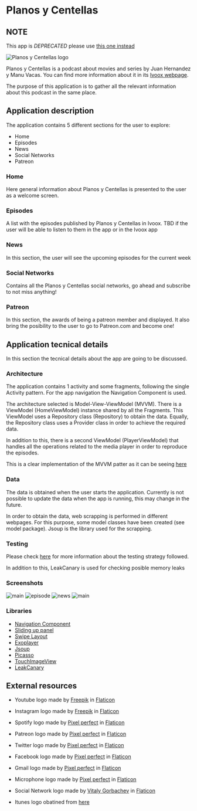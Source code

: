 # Planos y Centellas

## NOTE

This app is *DEPRECATED* please use [this one instead](https://github.com/acasadoquijada/planos-y-centellas-kotlin)

![Planos y Centellas logo](resources/img/planos_y_centellas_logo.png)


Planos y Centellas is a podcast about movies and series by Juan Hernandez y Manu Vacas. You can find more information about it in its [Ivoox webpage](https://www.ivoox.com/podcast-planos-centellas_sq_f1609149_1.html).

The purpose of this application is to gather all the relevant information about this podcast in the same place.


## Application description

The application contains 5 different sections for the user to explore:

* Home
* Episodes
* News
* Social Networks
* Patreon

### Home

Here general information about Planos y Centellas is presented to the user as a welcome screen.

### Episodes

A list with the episodes published by Planos y Centellas in Ivoox. TBD if the user will be able to listen to them in the app or in the Ivoox app

### News

In this section, the user will see the upcoming episodes for the current week

### Social Networks

Contains all the Planos y Centellas social networks, go ahead and subscribe to not miss anything!

### Patreon

In this section, the awards of being a patreon member and displayed. It also bring the posibility to the user to go to Patreon.com and become one!

## Application tecnical details

In this section the tecnical details about the app are going to be discussed.

### Architecture

The application contains 1 activity and some fragments, following the single Activity pattern. For the app navigation the Navigation Component is used.

The architecture selected is Model-View-ViewModel (MVVM). There is a ViewModel (HomeViewModel) instance shared by all the Fragments. This ViewModel uses a Repository class (Repository) to obtain the data. Equally, the Repository class uses a Provider class in order to achieve the required data.

In addition to this, there is a second ViewModel (PlayerViewModel) that handles all the operations related to the media player in order to reproduce the episodes.

This is a clear implementation of the MVVM patter as it can be seeing [here](https://developer.android.com/jetpack/guide)


### Data

The data is obtained when the user starts the application. Currently is not possible to update the data when the app is running, this may change in the future.

In order to obtain the data, web scrapping is performed in different webpages. For this purpose, some model classes have been created (see model package). Jsoup is the library used for the scrapping.

### Testing

Please check [here](resources/docs/testing/english.md) for more information about the testing strategy followed.

In addition to this, LeakCanary is used for checking posible memory leaks


### Screenshots

![main](resources/img/main.png) ![episode](resources/img/episode.png)
![news](resources/img/news.png) ![main](resources/img/socialnetworks.png)
### Libraries

* [Navigation Component](https://developer.android.com/guide/navigation/navigation-getting-started)
* [Sliding up panel](https://github.com/umano/AndroidSlidingUpPanel)
* [Swipe Layout](https://github.com/rambler-digital-solutions/swipe-layout-android)
* [Exoplayer](https://github.com/google/ExoPlayer)
* [Jsoup](https://jsoup.org/)
* [Picasso](https://github.com/square/picasso)
* [TouchImageView](https://github.com/MikeOrtiz/TouchImageView)
* [LeakCanary](https://github.com/square/leakcanary)


## External resources

* Youtube logo made by [Freepik](http://www.freepik.com/) in [Flaticon](https://www.flaticon.com/)

* Instagram logo made by [Freepik](http://www.freepik.com/) in [Flaticon](https://www.flaticon.com/)

* Spotify logo made by [Pixel perfect](https://www.flaticon.com/authors/pixel-perfect/) in [Flaticon](https://www.flaticon.com/)

* Patreon logo made by [Pixel perfect](https://www.flaticon.com/authors/pixel-perfect/) in [Flaticon](https://www.flaticon.com/)

* Twitter logo made by [Pixel perfect](https://www.flaticon.com/authors/pixel-perfect/) in [Flaticon](https://www.flaticon.com/)

* Facebook logo made by [Pixel perfect](https://www.flaticon.com/authors/pixel-perfect/) in [Flaticon](https://www.flaticon.com/)

* Gmail logo made by [Pixel perfect](https://www.flaticon.com/authors/pixel-perfect/) in [Flaticon](https://www.flaticon.com/)

* Microphone logo made by [Pixel perfect](https://www.flaticon.com/authors/pixel-perfect/) in [Flaticon](https://www.flaticon.com/)

* Social Network logo made by [Vitaly Gorbachev](https://www.flaticon.com/free-icon/share_2301269?term=social%20network&page=7&position=88) in [Flaticon](https://www.flaticon.com/)

* Itunes logo obatined from [here](https://upload.wikimedia.org/wikipedia/commons/d/df/ITunes_logo.svg)
  